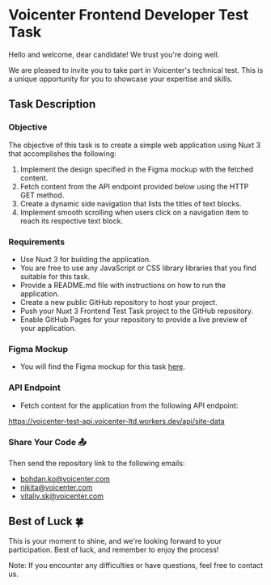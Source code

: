 # Voicenter Frontend Developer Test Task
Hello and welcome, dear candidate! We trust you're doing well.

We are pleased to invite you to take part in Voicenter's technical test.
This is a unique opportunity for you to showcase your expertise and skills.

## Task Description

### Objective

The objective of this task is to create a simple web application using Nuxt 3 that accomplishes the following:

1. Implement the design specified in the Figma mockup with the fetched content.
2. Fetch content from the API endpoint provided below using the HTTP GET method.
3. Create a dynamic side navigation that lists the titles of text blocks.
4. Implement smooth scrolling when users click on a navigation item to reach its respective text block.


### Requirements


- Use Nuxt 3 for building the application.
- You are free to use any JavaScript or CSS library libraries that you find suitable for this task.
- Provide a README.md file with instructions on how to run the application.
- Create a new public GitHub repository to host your project.
- Push your Nuxt 3 Frontend Test Task project to the GitHub repository.
- Enable GitHub Pages for your repository to provide a live preview of your application.

### Figma Mockup

- You will find the Figma mockup for this task [here](https://www.figma.com/file/v3CCxMyLUZtRPdESGCUzHR/Nuxt-Front-End-Test-Task?type=design&node-id=20-20&mode=design&t=n4P38tR2mLOFz89M-0).

### API Endpoint

- Fetch content for the application from the following API endpoint:

https://voicenter-test-api.voicenter-ltd.workers.dev/api/site-data

### Share Your Code 📤


Then send the repository link to the following emails:
- bohdan.ko@voicenter.com
- nikita@voicenter.com
- vitaliy.sk@voicenter.com

## Best of Luck 🍀
This is your moment to shine, and we're looking forward to your participation. Best of luck, and remember to enjoy the process!

Note: If you encounter any difficulties or have questions, feel free to contact us.

